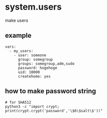 # system.users

make users

## example

```
vars:
  - my_users:
    - user: someone
      group: somegroup
      groups: somegroup,adm,sudo
      password: hogehoge
      uid: 10000
      createhome: yes
```

## how to make password string

```
# for SHA512
python3 -c "import crypt; print(crypt.crypt('password','\$6\$salt\$'))"
```

